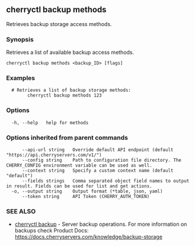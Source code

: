 ## cherryctl backup methods

Retrieves backup storage access methods.

### Synopsis

Retrieves a list of available backup access methods.

```
cherryctl backup methods <backup_ID> [flags]
```

### Examples

```
  # Retrieves a list of backup storage methods:
		cherryctl backup methods 123
```

### Options

```
  -h, --help   help for methods
```

### Options inherited from parent commands

```
      --api-url string   Override default API endpoint (default "https://api.cherryservers.com/v1/")
      --config string    Path to configuration file directory. The CHERRY_CONFIG environment variable can be used as well.
      --context string   Specify a custom context name (default "default")
      --fields strings   Comma separated object field names to output in result. Fields can be used for list and get actions.
  -o, --output string    Output format (*table, json, yaml)
      --token string     API Token (CHERRY_AUTH_TOKEN)
```

### SEE ALSO

* [cherryctl backup](cherryctl_backup.md)	 - Server backup operations. For more information on backups check Product Docs: https://docs.cherryservers.com/knowledge/backup-storage


